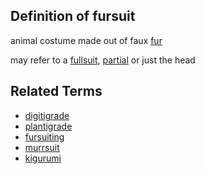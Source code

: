 ## Definition of fursuit

animal costume made out of faux [fur](./fur)

may refer to a [fullsuit](./fullsuit), [partial](./partial) or just the head

## Related Terms

- [digitigrade](./digitigrade)
- [plantigrade](./plantigrade)
- [fursuiting](./fursuiting)
- [murrsuit](./murrsuit)
- [kigurumi](./kigurumi)
